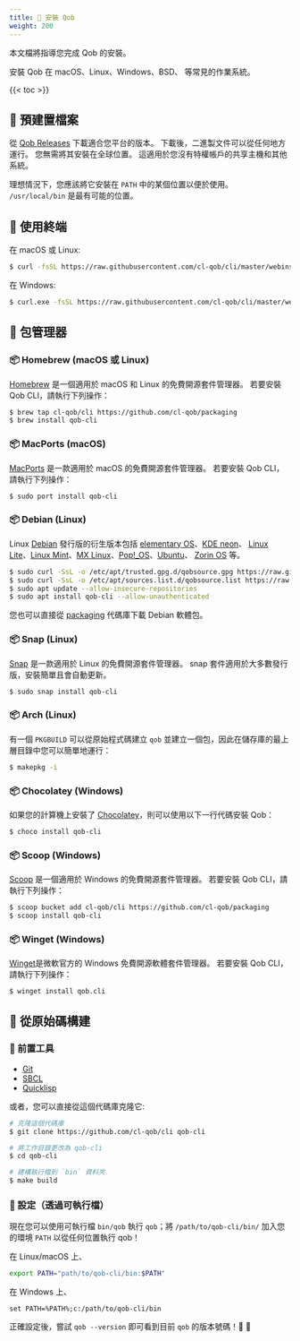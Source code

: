 ```yaml
---
title: 💾 安裝 Qob
weight: 200
---
```


本文檔將指導您完成 Qob 的安裝。

安裝 Qob 在 macOS、Linux、Windows、BSD、 等常見的作業系統。

{{< toc >}}

## 💾 預建置檔案

從 [Qob Releases](https://github.com/cl-qob/cli/releases) 下載適合您平台的版本。
下載後，二進製文件可以從任何地方運行。 您無需將其安裝在全球位置。 這適用於您沒有特權帳戶的共享主機和其他系統。

理想情況下，您應該將它安裝在 `PATH` 中的某個位置以便於使用。 `/usr/local/bin` 是最有可能的位置。

## 💾 使用終端

在 macOS 或 Linux:

```sh
$ curl -fsSL https://raw.githubusercontent.com/cl-qob/cli/master/webinstall/install.sh | sh
```

在 Windows:

```sh
$ curl.exe -fsSL https://raw.githubusercontent.com/cl-qob/cli/master/webinstall/install.bat | cmd /Q
```

## 💾 包管理器

### 📦 Homebrew (macOS 或 Linux)

[Homebrew][] 是一個適用於 macOS 和 Linux 的免費開源套件管理器。
若要安裝 Qob CLI，請執行下列操作：

```sh
$ brew tap cl-qob/cli https://github.com/cl-qob/packaging
$ brew install qob-cli
```

### 📦 MacPorts (macOS)

[MacPorts][] 是一款適用於 macOS 的免費開源套件管理器。
若要安裝 Qob CLI，請執行下列操作：

```sh
$ sudo port install qob-cli
```

### 📦 Debian (Linux)

Linux [Debian][] 發行版的衍生版本包括 [elementary OS][]、[KDE neon][]、
[Linux Lite][]、[Linux Mint][]、[MX Linux][]、[Pop!_OS][]、[Ubuntu][]、
[Zorin OS][] 等。

```sh
$ sudo curl -SsL -o /etc/apt/trusted.gpg.d/qobsource.gpg https://raw.githubusercontent.com/cl-qob/packaging/master/debian/KEY.gpg
$ sudo curl -SsL -o /etc/apt/sources.list.d/qobsource.list https://raw.githubusercontent.com/cl-qob/packaging/master/debian/qobsource.list
$ sudo apt update --allow-insecure-repositories
$ sudo apt install qob-cli --allow-unauthenticated
```

您也可以直接從 [packaging][packaging/debian] 代碼庫下載 Debian 軟體包。

### 📦 Snap (Linux)

[Snap][] 是一款適用於 Linux 的免費開源套件管理器。
snap 套件適用於大多數發行版，安裝簡單且會自動更新。

```sh
$ sudo snap install qob-cli
```

### 📦 Arch (Linux)

有一個 `PKGBUILD` 可以從原始程式碼建立 `qob` 並建立一個包，因此在儲存庫的最上層目錄中您可以簡單地運行：

```sh
$ makepkg -i
```

### 📦 Chocolatey (Windows)

如果您的計算機上安裝了 [Chocolatey][]，則可以使用以下一行代碼安裝 Qob：

```sh
$ choco install qob-cli
```

### 📦 Scoop (Windows)

[Scoop][] 是一個適用於 Windows 的免費開源套件管理器。
若要安裝 Qob CLI，請執行下列操作：

```sh
$ scoop bucket add cl-qob/cli https://github.com/cl-qob/packaging
$ scoop install qob-cli
```

### 📦 Winget (Windows)

[Winget][]是微軟官方的 Windows 免費開源軟體套件管理器。
若要安裝 Qob CLI，請執行下列操作：

```
$ winget install qob.cli
```

## 💾 從原始碼構建

### 🚩 前置工具

- [Git][]
- [SBCL][]
- [Quicklisp][]

或者，您可以直接從這個代碼庫克隆它:

```sh
# 克隆這個代碼庫
$ git clone https://github.com/cl-qob/cli qob-cli

# 將工作目錄更改為 qob-cli
$ cd qob-cli

# 建構執行檔到 `bin` 資料夾
$ make build
```

### 🏡 設定（透過可執行檔）

現在您可以使用可執行檔 `bin/qob` 執行 `qob`；將 `/path/to/qob-cli/bin/` 加入您的環境 `PATH` 以從任何位置執行 qob！

在 Linux/macOS 上、

```sh
export PATH="path/to/qob-cli/bin:$PATH"
```

在 Windows 上、

```batch
set PATH=%PATH%;c:/path/to/qob-cli/bin
```

正確設定後，嘗試 `qob --version` 即可看到目前 `qob` 的版本號碼！🎉 🎊


<!-- Links -->

[packaging/debian]: https://github.com/cl-qob/packaging/tree/master/debian

[Homebrew]: https://brew.sh/
[MacPorts]: https://www.macports.org/
[Snap]: https://snapcraft.io/
[Chocolatey]: https://chocolatey.org/
[Scoop]: https://scoop.sh/
[Winget]: https://learn.microsoft.com/en-us/windows/package-manager/

[Git]: https://git-scm.com/
[SBCL]: https://www.sbcl.org/
[Quicklisp]: https://www.quicklisp.org/beta/

[Debian]: https://www.debian.org/
[elementary OS]: https://elementary.io/
[KDE neon]: https://neon.kde.org/
[Linux Lite]: https://www.linuxliteos.com/
[Linux Mint]: https://linuxmint.com/
[MX Linux]: https://mxlinux.org/
[Pop!_OS]: https://pop.system76.com/
[Ubuntu]: https://ubuntu.com/
[Zorin OS]: https://zorin.com/os/
